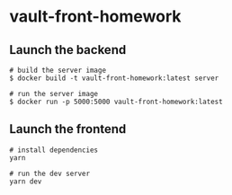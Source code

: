 # vault-front-homework

## Launch the backend

```
# build the server image
$ docker build -t vault-front-homework:latest server

# run the server image
$ docker run -p 5000:5000 vault-front-homework:latest
```

## Launch the frontend

```
# install dependencies
yarn

# run the dev server
yarn dev
```
